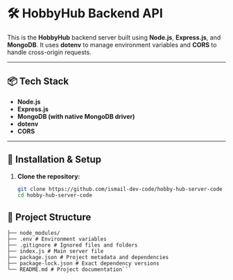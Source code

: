 # 🛠️ HobbyHub Backend API

This is the **HobbyHub** backend server built using **Node.js**, **Express.js**, and **MongoDB**. It uses **dotenv** to manage environment variables and **CORS** to handle cross-origin requests.

---

## 📦 Tech Stack

- **Node.js**
- **Express.js**
- **MongoDB (with native MongoDB driver)**
- **dotenv**
- **CORS**

---

## 🔧 Installation & Setup

1. **Clone the repository:**
   ```bash
   git clone https://github.com/ismail-dev-code/hobby-hub-server-code
   cd hobby-hub-server-code

   
## 📁 Project Structure

```HOBBYHUB-BACKEND/
├── node_modules/
├── .env # Environment variables
├── .gitignore # Ignored files and folders
├── index.js # Main server file
├── package.json # Project metadata and dependencies
├── package-lock.json # Exact dependency versions
└── README.md # Project documentation```




